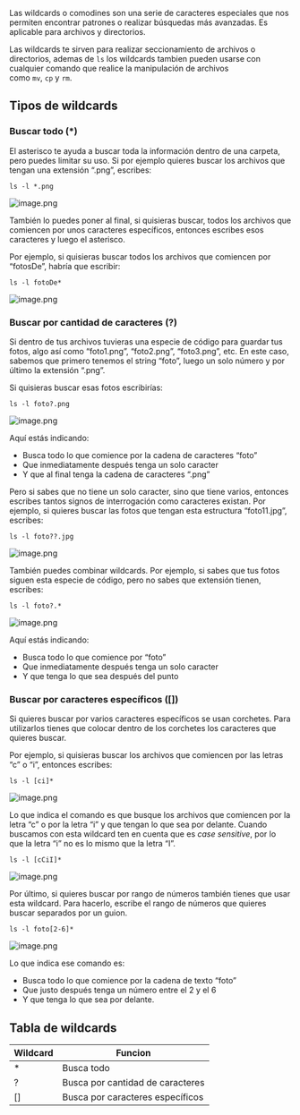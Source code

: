Las wildcards o comodines son una serie de caracteres especiales que nos permiten encontrar patrones o realizar búsquedas más avanzadas. Es aplicable para archivos y directorios.

Las wildcards te sirven para realizar seccionamiento de archivos o directorios, ademas de `ls` los wildcards tambien pueden usarse con cualquier comando que realice la manipulación de archivos como `mv`, `cp` y `rm`.

## Tipos de wildcards

### Buscar todo (*)

El asterisco te ayuda a buscar toda la información dentro de una carpeta, pero puedes limitar su uso. Si por ejemplo quieres buscar los archivos que tengan una extensión “.png”, escribes:

```
ls -l *.png
```

![image.png](https://cdn.document360.io/da52b302-22aa-4a71-9908-ba18e68ffee7/Images/Documentation/image%28185%29.png)

También lo puedes poner al final, si quisieras buscar, todos los archivos que comiencen por unos caracteres específicos, entonces escribes esos caracteres y luego el asterisco.

Por ejemplo, si quisieras buscar todos los archivos que comiencen por “fotosDe”, habría que escribir:

```
ls -l fotoDe*
```

![image.png](https://cdn.document360.io/da52b302-22aa-4a71-9908-ba18e68ffee7/Images/Documentation/image%28186%29.png)

### Buscar por cantidad de caracteres (?)

Si dentro de tus archivos tuvieras una especie de código para guardar tus fotos, algo así como “foto1.png”, “foto2.png”, “foto3.png”, etc. En este caso, sabemos que primero tenemos el string “foto”, luego un solo número y por último la extensión “.png”.

Si quisieras buscar esas fotos escribirías:

```
ls -l foto?.png
```

![image.png](https://cdn.document360.io/da52b302-22aa-4a71-9908-ba18e68ffee7/Images/Documentation/image%28187%29.png)

Aquí estás indicando:

-   Busca todo lo que comience por la cadena de caracteres “foto”
-   Que inmediatamente después tenga un solo caracter
-   Y que al final tenga la cadena de caracteres “.png”

Pero si sabes que no tiene un solo caracter, sino que tiene varios, entonces escribes tantos signos de interrogación como caracteres existan. Por ejemplo, si quieres buscar las fotos que tengan esta estructura “foto11.jpg”, escribes:

```
ls -l foto??.jpg
```

![image.png](https://cdn.document360.io/da52b302-22aa-4a71-9908-ba18e68ffee7/Images/Documentation/image%28189%29.png)

También puedes combinar wildcards. Por ejemplo, si sabes que tus fotos siguen esta especie de código, pero no sabes que extensión tienen, escribes:

```
ls -l foto?.*
```

![image.png](https://cdn.document360.io/da52b302-22aa-4a71-9908-ba18e68ffee7/Images/Documentation/image%28188%29.png)

Aquí estás indicando:

-   Busca todo lo que comience por “foto”
-   Que inmediatamente después tenga un solo caracter
-   Y que tenga lo que sea después del punto

### Buscar por caracteres específicos ([])

Si quieres buscar por varios caracteres específicos se usan corchetes. Para utilizarlos tienes que colocar dentro de los corchetes los caracteres que quieres buscar.

Por ejemplo, si quisieras buscar los archivos que comiencen por las letras “c” o “i”, entonces escribes:

```
ls -l [ci]*
```

![image.png](https://cdn.document360.io/da52b302-22aa-4a71-9908-ba18e68ffee7/Images/Documentation/image%28190%29.png)

Lo que indica el comando es que busque los archivos que comiencen por la letra “c” o por la letra “i” y que tengan lo que sea por delante. Cuando buscamos con esta wildcard ten en cuenta que es _case sensitive_, por lo que la letra “i” no es lo mismo que la letra “I”.

```
ls -l [cCiI]*
```

![image.png](https://cdn.document360.io/da52b302-22aa-4a71-9908-ba18e68ffee7/Images/Documentation/image%28191%29.png)

Por último, si quieres buscar por rango de números también tienes que usar esta wildcard. Para hacerlo, escribe el rango de números que quieres buscar separados por un guion.

```
ls -l foto[2-6]*
```

![image.png](https://cdn.document360.io/da52b302-22aa-4a71-9908-ba18e68ffee7/Images/Documentation/image%28192%29.png)

Lo que indica ese comando es:

-   Busca todo lo que comience por la cadena de texto “foto”
-   Que justo después tenga un número entre el 2 y el 6
-   Y que tenga lo que sea por delante.

## Tabla de wildcards

| Wildcard | Funcion                          |
| -------- | -------------------------------- |
| *        | Busca todo                       |
| ?        | Busca por cantidad de caracteres |
| []       | Busca por caracteres específicos |

